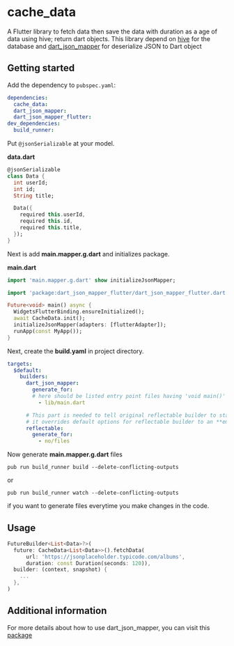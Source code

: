# cache_data

A Flutter library to fetch data then save the data with duration as a age of data using hive; return dart objects.
This library depend on [hive](https://pub.dev/packages/hive) for the database and [dart_json_mapper](https://pub.dev/packages/dart_json_mapper) for deserialize JSON to Dart object

## Getting started

Add the dependency to `pubspec.yaml`:
```yaml
dependencies:
  cache_data:
  dart_json_mapper:
  dart_json_mapper_flutter:
dev_dependencies:
  build_runner:
```

Put `@jsonSerializable` at your model.

**data.dart**
```dart
@jsonSerializable
class Data {
  int userId;
  int id;
  String title;

  Data({
    required this.userId,
    required this.id,
    required this.title,
  });
}
```

Next is add **main.mapper.g.dart** and initializes package.

**main.dart**
```dart
import 'main.mapper.g.dart' show initializeJsonMapper;

import 'package:dart_json_mapper_flutter/dart_json_mapper_flutter.dart' show flutterAdapter;

Future<void> main() async {
  WidgetsFlutterBinding.ensureInitialized();
  await CacheData.init();
  initializeJsonMapper(adapters: [flutterAdapter]);
  runApp(const MyApp());
}
```

Next, create the **build.yaml** in project directory.
```yaml
targets:
  $default:
    builders:
      dart_json_mapper:
        generate_for:
        # here should be listed entry point files having 'void main()' function
          - lib/main.dart

      # This part is needed to tell original reflectable builder to stay away
      # it overrides default options for reflectable builder to an **empty** set of files
      reflectable:
        generate_for:
          - no/files
```

Now generate **main.mapper.g.dart** files
```shell
pub run build_runner build --delete-conflicting-outputs
```
or 
```shell
pub run build_runner watch --delete-conflicting-outputs
```
if you want to generate files everytime you make changes in the code.


## Usage
```dart
FutureBuilder<List<Data>?>(
  future: CacheData<List<Data>>().fetchData(
      url: 'https://jsonplaceholder.typicode.com/albums',
      duration: const Duration(seconds: 120)),
  builder: (context, snapshot) {
    ...
  },
)
```

## Additional information

For more details about how to use dart_json_mapper, you can visit this [package](https://pub.dev/packages/dart_json_mapper)
